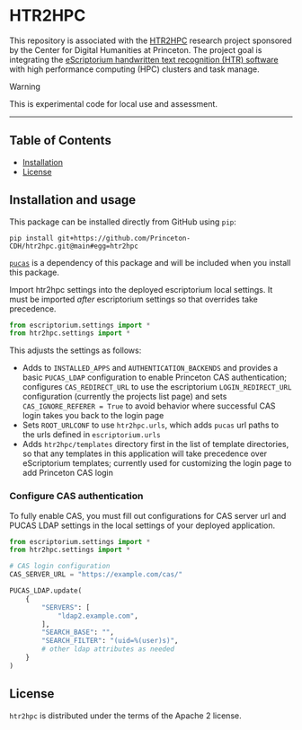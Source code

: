 # HTR2HPC

This repository is associated with the [HTR2HPC](https://cdh.princeton.edu/projects/bringing-htr-to-the-hpc/) research project sponsored by the Center for Digital Humanities at Princeton.
The project goal is integrating the [eScriptorium handwritten text recognition (HTR) software](https://gitlab.com/scripta/escriptorium) with high performance computing (HPC) clusters and task manage.

> [!WARNING]
> This is experimental code for local use and assessment.

-----

## Table of Contents

- [Installation](#installation)
- [License](#license)

## Installation and usage

This package can be installed directly from GitHub using `pip`:

```console
pip install git+https://github.com/Princeton-CDH/htr2hpc.git@main#egg=htr2hpc
```

[`pucas`](https://github.com/Princeton-CDH/django-pucas) is a dependency of this package and will be included when you install this package.

Import htr2hpc settings into the deployed escriptorium local settings. It must be imported *after* escriptorium settings so that overrides take precedence. 



```python
from escriptorium.settings import *
from htr2hpc.settings import *
```

This adjusts the settings as follows:
- Adds to `INSTALLED_APPS` and `AUTHENTICATION_BACKENDS` and provides a basic `PUCAS_LDAP` configuration to enable Princeton CAS authentication; configures `CAS_REDIRECT_URL` to use the escriptorium `LOGIN_REDIRECT_URL` configuration (currently the projects list page) and sets `CAS_IGNORE_REFERER = True` to avoid behavior where successful CAS login takes you back to the login page
- Sets `ROOT_URLCONF` to use `htr2hpc.urls`, which adds `pucas` url paths to the urls defined in `escriptorium.urls`
- Adds `htr2hpc/templates` directory first in the list of template directories, so that any templates in this application will take precedence over eScriptorium templates; currently used for customizing the login page to add Princeton CAS login

### Configure CAS authentication

To fully enable CAS, you must fill out configurations for CAS server url and PUCAS LDAP settings in the
local settings of your deployed application.

```python
from escriptorium.settings import *
from htr2hpc.settings import *

# CAS login configuration
CAS_SERVER_URL = "https://example.com/cas/"

PUCAS_LDAP.update(
    {
        "SERVERS": [
            "ldap2.example.com",
        ],
        "SEARCH_BASE": "",
        "SEARCH_FILTER": "(uid=%(user)s)",
        # other ldap attributes as needed
    }
)
```


## License

`htr2hpc` is distributed under the terms of the Apache 2 license.
